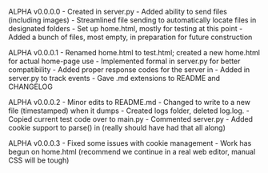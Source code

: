 ALPHA v0.0.0.0
    - Created <class Server> in server.py
        - Added ability to send files (including images)
        - Streamlined file sending to automatically locate files in designated folders
    - Set up home.html, mostly for testing at this point
    - Added a bunch of files, most empty, in preparation for future construction

ALPHA v0.0.0.1
    - Renamed home.html to test.html; created a new home.html for actual home-page use
    - Implemented formal <class Response> in server.py for better compatibility
    - Added proper response codes for the server in <class Response>
    - Added <class Log> in server.py to track events
    - Gave .md extensions to README and CHANGELOG

ALPHA v0.0.0.2
    - Minor edits to README.md
    - Changed <class Log> to write to a new file (timestamped) when it dumps
        - Created logs folder, deleted log.log.
    - Copied current test code over to main.py
    - Commented server.py
    - Added cookie support to parse() in <class Server> (really should have had that all along)

ALPHA v0.0.0.3
    - Fixed some issues with cookie management
    - Work has begun on home.html (recommend we continue in a real web editor, manual CSS will be tough)